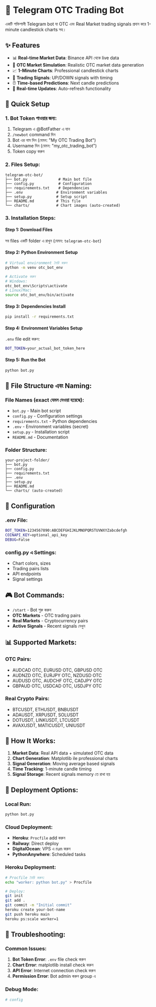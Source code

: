 # 🤖 Telegram OTC Trading Bot

একটি শক্তিশালী Telegram bot যা OTC এবং Real Market trading signals প্রদান করে 1-minute candlestick charts সহ।

## ✨ Features

- 📊 **Real-time Market Data**: Binance API থেকে live data
- 🎯 **OTC Market Simulation**: Realistic OTC market data generation
- 📈 **1-Minute Charts**: Professional candlestick charts
- 🚦 **Trading Signals**: UP/DOWN signals with timing
- ⏰ **Time-based Predictions**: Next candle predictions
- 🔄 **Real-time Updates**: Auto-refresh functionality

## 🚀 Quick Setup

### 1. Bot Token পাওয়ার জন্য:
1. Telegram এ @BotFather এ যান
2. `/newbot` command দিন
3. Bot এর নাম দিন (যেমন: "My OTC Trading Bot")
4. Username দিন (যেমন: "my_otc_trading_bot")
5. Token copy করুন

### 2. Files Setup:

```
telegram-otc-bot/
├── bot.py              # Main bot file
├── config.py           # Configuration
├── requirements.txt    # Dependencies
├── .env               # Environment variables
├── setup.py           # Setup script
├── README.md          # This file
└── charts/            # Chart images (auto-created)
```

### 3. Installation Steps:

#### Step 1: Download Files
সব files একটি folder এ রাখুন (যেমন: `telegram-otc-bot`)

#### Step 2: Python Environment Setup
```bash
# Virtual environment তৈরি করুন
python -m venv otc_bot_env

# Activate করুন
# Windows:
otc_bot_env\Scripts\activate
# Linux/Mac:
source otc_bot_env/bin/activate
```

#### Step 3: Dependencies Install
```bash
pip install -r requirements.txt
```

#### Step 4: Environment Variables Setup
`.env` file edit করুন:
```bash
BOT_TOKEN=your_actual_bot_token_here
```

#### Step 5: Run the Bot
```bash
python bot.py
```

## 📁 File Structure এবং Naming:

### File Names (exact যেমন দেওয়া হয়েছে):
- `bot.py` - Main bot script
- `config.py` - Configuration settings
- `requirements.txt` - Python dependencies
- `.env` - Environment variables (secret)
- `setup.py` - Installation script
- `README.md` - Documentation

### Folder Structure:
```
your-project-folder/
├── bot.py
├── config.py  
├── requirements.txt
├── .env
├── setup.py
├── README.md
└── charts/ (auto-created)
```

## 🔧 Configuration

### .env File:
```bash
BOT_TOKEN=1234567890:ABCDEFGHIJKLMNOPQRSTUVWXYZabcdefgh
COINAPI_KEY=optional_api_key
DEBUG=False
```

### config.py এ Settings:
- Chart colors, sizes
- Trading pairs lists
- API endpoints
- Signal settings

## 🎮 Bot Commands:

- `/start` - Bot শুরু করুন
- **OTC Markets** - OTC trading pairs
- **Real Markets** - Cryptocurrency pairs
- **Active Signals** - Recent signals দেখুন

## 📊 Supported Markets:

### OTC Pairs:
- AUDCAD OTC, EURUSD OTC, GBPUSD OTC
- AUDNZD OTC, EURJPY OTC, NZDUSD OTC
- AUDUSD OTC, AUDCHF OTC, CADJPY OTC
- GBPAUD OTC, USDCAD OTC, USDJPY OTC

### Real Crypto Pairs:
- BTCUSDT, ETHUSDT, BNBUSDT
- ADAUSDT, XRPUSDT, SOLUSDT
- DOTUSDT, LINKUSDT, LTCUSDT
- AVAXUSDT, MATICUSDT, UNIUSDT

## 🔄 How It Works:

1. **Market Data**: Real API data + simulated OTC data
2. **Chart Generation**: Matplotlib ile professional charts
3. **Signal Generation**: Moving average based signals
4. **Time Tracking**: 1-minute candle timing
5. **Signal Storage**: Recent signals memory তে রাখা হয়

## 🚀 Deployment Options:

### Local Run:
```bash
python bot.py
```

### Cloud Deployment:
- **Heroku**: `Procfile` add করুন
- **Railway**: Direct deploy
- **DigitalOcean**: VPS এ run করুন
- **PythonAnywhere**: Scheduled tasks

### Heroku Deployment:
```bash
# Procfile তৈরি করুন:
echo "worker: python bot.py" > Procfile

# Deploy:
git init
git add .
git commit -m "Initial commit"
heroku create your-bot-name
git push heroku main
heroku ps:scale worker=1
```

## 🐛 Troubleshooting:

### Common Issues:
1. **Bot Token Error**: `.env` file check করুন
2. **Chart Error**: matplotlib install check করুন
3. **API Error**: Internet connection check করুন
4. **Permission Error**: Bot admin করুন group এ

### Debug Mode:
```python
# config

